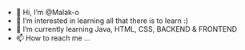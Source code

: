 - 👋 Hi, I’m @Malak-o
- 👀 I’m interested in learning all that there is to learn :)
- 🌱 I’m currently learning Java, HTML, CSS, BACKEND & FRONTEND
- 📫 How to reach me ...


